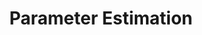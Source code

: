 ---
types: "word"

title: "Parameter Estimation"

categories: ['']

tags: ['Parameter', 'Estimation']

arabic: ['تقدير المعطيات']

publishers: ['خوارزميات الذكاء الاصطناعي في تحليل النص العربي']

types: "word"

slug: ""
---